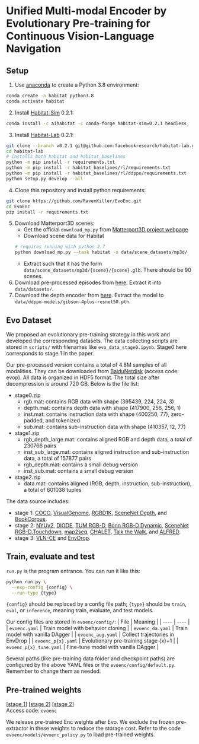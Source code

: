 # Unified Multi-modal Encoder by Evolutionary Pre-training for Continuous Vision-Language Navigation


## Setup
1. Use [anaconda](https://anaconda.org/) to create a Python 3.8 environment:
```bash
conda create -n habitat python3.8
conda activate habitat
```
2. Install [Habitat-Sim](https://github.com/facebookresearch/habitat-sim/tree/v0.2.1) 0.2.1:
```bash
conda install -c aihabitat -c conda-forge habitat-sim=0.2.1 headless
```
3. Install [Habitat-Lab](https://github.com/facebookresearch/habitat-lab/tree/v0.2.1) 0.2.1:
```bash
git clone --branch v0.2.1 git@github.com:facebookresearch/habitat-lab.git
cd habitat-lab
# installs both habitat and habitat_baselines
python -m pip install -r requirements.txt
python -m pip install -r habitat_baselines/rl/requirements.txt
python -m pip install -r habitat_baselines/rl/ddppo/requirements.txt
python setup.py develop --all
```
4. Clone this repository and install python requirements:
```bash
git clone https://github.com/RavenKiller/EvoEnc.git
cd EvoEnc
pip install -r requirements.txt
```
5. Download Matterport3D scenes:
   + Get the official `download_mp.py` from [Matterport3D project webpage](https://niessner.github.io/Matterport/)
   + Download scene data for Habitat
    ```bash
    # requires running with python 2.7
    python download_mp.py --task habitat -o data/scene_datasets/mp3d/
    ```
   + Extract such that it has the form `data/scene_datasets/mp3d/{scene}/{scene}.glb`. There should be 90 scenes.
6. Download pre-processed episodes from [here](https://www.jianguoyun.com/p/DRKVWtQQhY--CRiE0voEIAA). Extract it into `data/datasets/`.
7. Download the depth encoder from [here](https://www.jianguoyun.com/p/DREiSbAQhY--CRjv0foEIAA). Extract the model to `data/ddppo-models/gibson-4plus-resnet50.pth`.

## Evo Dataset
We proposed an evolutionary pre-training strategy in this work and developed the corresponding datasets. The data collecting scripts are stored in `scripts/` with filenames like `evo_data_stage0.ipynb`. Stage0 here corresponds to stage 1 in the paper.

Our pre-processed version contains a total of 4.8M samples of all modalities. They can be downloaded from [BaiduNetdisk](https://pan.baidu.com/s/1XnE03NaACv8JQzHdF9_1Eg) (access code: evop). All data is organized in HDF5 format. The total size after decompression is around 720 GB. Below is the file list:
+ stage0.zip
    + rgb.mat: contains RGB data with shape (395439, 224, 224, 3)
    + depth.mat: contains depth data with shape (417900, 256, 256, 1)
    + inst.mat: contains instruction data with shape (400250, 77), zero-padded, and tokenized
    + sub.mat: contains sub-instruction data with shape (410357, 12, 77)
+ stage1.zip
    + rgb_depth_large.mat: contains aligned RGB and depth data, a total of 230766 pairs
    + inst_sub_large.mat: contains aligned instruction and sub-instruction data, a total of 157877 pairs
    + rgb_depth.mat: contains a small debug version
    + inst_sub.mat: contains a small debug version
+ stage2.zip
    + data.mat: contains aligned (RGB, depth, instruction, sub-instruction), a total of 601038 tuples 

The data source includes:
+ stage 1: [COCO](https://cocodataset.org/#home), [VisualGenome](https://visualgenome.org/), [RGBD1K](https://github.com/xuefeng-zhu5/RGBD1K), [SceneNet Depth](https://robotvault.bitbucket.io/scenenet-rgbd.html), and [BookCorpus](https://huggingface.co/datasets/bookcorpus).
+ stage 2: [NYUv2](http://horatio.cs.nyu.edu/mit/silberman/nyu_depth_v2/nyu_depth_v2_labeled.mat), [DIODE](https://diode-dataset.org/), [TUM RGB-D](https://vision.in.tum.de/data/datasets/rgbd-dataset/download), [Bonn RGB-D Dynamic](http://www.ipb.uni-bonn.de/data/rgbd-dynamic-dataset/), [SceneNet RGB-D](https://robotvault.bitbucket.io/scenenet-rgbd.html),[Touchdown](https://github.com/lil-lab/touchdown), [map2seq](https://map2seq.schumann.pub/dataset/download/), [CHALET](https://github.com/lil-lab/chalet), [Talk the Walk](https://github.com/facebookresearch/talkthewalk), and [ALFRED](https://github.com/askforalfred/alfred).
+ stage 3: [VLN-CE](https://github.com/jacobkrantz/VLN-CE) and [EnvDrop](https://github.com/airsplay/R2R-EnvDrop).

## Train, evaluate and test
`run.py` is the program entrance. You can run it like this:
```bash
python run.py \
  --exp-config {config} \
  --run-type {type}
```
`{config}` should be replaced by a config file path; `{type}` should be `train`, `eval`, or `inference`, meaning train, evaluate, and test models.

Our config files are stored in `evoenc/config/`:
| File | Meaning |
| ---- | ---- |
| `evoenc.yaml` | Train model with behavior cloning |
| `evoenc_da.yaml` | Train model with vanilla DAgger |
| `evoenc_aug.yaml` | Collect trajectories in EnvDrop |
| `evoenc_p{x}.yaml` | Evolutionary pre-training stage {x}+1 |
| `evoenc_p{x}_tune.yaml` | Fine-tune model with  vanilla DAgger |

Several paths (like pre-training data folder and checkpoint paths) are configured by the above YAML files or the `evoenc/config/default.py`. Remember to change them as needed.

## Pre-trained weights
\[[stage 1](https://www.jianguoyun.com/p/DQDYoIIQhY--CRiy0_oEIAA)\] \[[stage 2](https://www.jianguoyun.com/p/DYfUQDQQhY--CRi80_oEIAA)\] \[[stage 2](https://www.jianguoyun.com/p/DfU_ZLgQhY--CRjB0_oEIAA)\] <br/> Access code: `evoenc`

We release pre-trained Enc weights after Evo. We exclude the frozen pre-extractor in these weights to reduce the storage cost. Refer to the code `evoenc/models/evoenc_policy.py` to load pre-trained weights.
